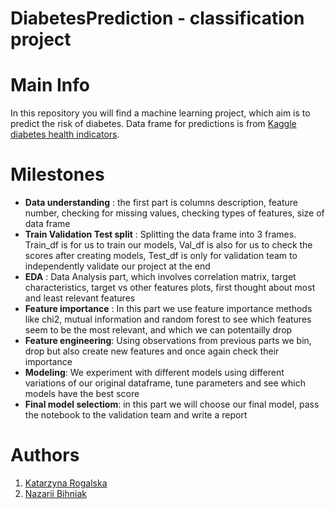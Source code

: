 # DiabetesPrediction - classification project
# Main Info
In this repository you will find a machine learning project, which aim is to predict the risk of diabetes. 
Data frame for predictions is from [Kaggle diabetes health indicators](https://www.kaggle.com/datasets/alexteboul/diabetes-health-indicators-dataset/data?select=diabetes_012_health_indicators_BRFSS2015.csv).

# Milestones
* **Data understanding** : the first part is columns description, feature number, checking for missing values, checking types of features, size of data frame
* **Train Validation Test split** : Splitting the data frame into 3 frames. Train_df is for us to train our models, Val_df is also for us to check the scores after creating models, Test_df is only for validation team to independently validate our project at the end
* **EDA** : Data Analysis part, which involves correlation matrix, target characteristics, target vs other features plots, first thought about most and least relevant features
* **Feature importance** : In this part we use feature importance methods like chi2, mutual information and random forest to see which features seem to be the most relevant, and which we can potentailly drop
* **Feature engineering**: Using observations from previous parts we bin, drop but also create new features and once again check their importance
* **Modeling**: We experiment with different models using different variations of our original dataframe, tune parameters and see which models have the best score
* **Final model selectiom**: in this part we will choose our final model, pass the notebook to the validation team and write a report 

# Authors 
1) [Katarzyna Rogalska](https://github.com/katarzynarogalska)
2) [Nazarii Bihniak](https://github.com/nazaribih)
